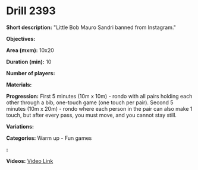 # Drill 2393

**Short description:**
"Little Bob Mauro Sandri banned from Instagram."

**Objectives:**


**Area (mxm):**
10x20

**Duration (min):**
10

**Number of players:**


**Materials:**


**Progression:**
First 5 minutes (10m x 10m) - rondo with all pairs holding each other through a bib, one-touch game (one touch per pair). Second 5 minutes (10m x 20m) - rondo where each person in the pair can also make 1 touch, but after every pass, you must move, and you cannot stay still.

**Variations:**


**Categories:**
Warm up - Fun games

**:**


**Videos:**
[Video Link](https://www.youtube.com/embed/utczwzoftHk)

